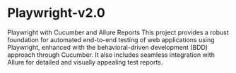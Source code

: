 # Playwright-v2.0
Playwright with Cucumber and Allure Reports  This project provides a robust foundation for automated end-to-end testing of web applications using Playwright, enhanced with the behavioral-driven development (BDD) approach through Cucumber. It also includes seamless integration with Allure for detailed and visually appealing test reports.
